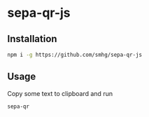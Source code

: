 # sepa-qr-js

## Installation
```bash
npm i -g https://github.com/smhg/sepa-qr-js
```

## Usage
Copy some text to clipboard and run
```bash
sepa-qr
```
